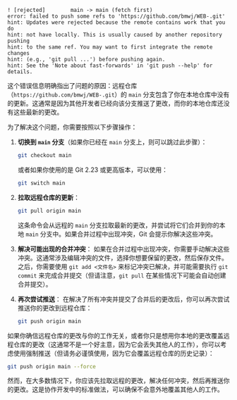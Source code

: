 
```
! [rejected]        main -> main (fetch first)
error: failed to push some refs to 'https://github.com/bmwj/WEB-.git'
hint: Updates were rejected because the remote contains work that you do
hint: not have locally. This is usually caused by another repository pushing
hint: to the same ref. You may want to first integrate the remote changes
hint: (e.g., 'git pull ...') before pushing again.
hint: See the 'Note about fast-forwards' in 'git push --help' for details.
```

这个错误信息明确指出了问题的原因：远程仓库（`https://github.com/bmwj/WEB-.git`）的 `main` 分支包含了你在本地仓库中没有的更新。这通常是因为其他开发者已经向该分支推送了更改，而你的本地仓库还没有这些最新的更改。

为了解决这个问题，你需要按照以下步骤操作：

1. **切换到 `main` 分支**（如果你已经在 `main` 分支上，则可以跳过此步骤）：

   ```bash
   git checkout main
   ```

   或者如果你使用的是 Git 2.23 或更高版本，可以使用：

   ```bash
   git switch main
   ```
2. **拉取远程仓库的更新**：

   ```bash
   git pull origin main
   ```

   这条命令会从远程的 `main` 分支拉取最新的更改，并尝试将它们合并到你的本地 `main` 分支中。如果合并过程中出现冲突，Git 会提示你解决这些冲突。
3. **解决可能出现的合并冲突**：
   如果在合并过程中出现冲突，你需要手动解决这些冲突。这通常涉及编辑冲突的文件，选择你想要保留的更改，然后保存文件。之后，你需要使用 `git add <文件名>` 来标记冲突已解决，并可能需要执行 `git commit` 来完成合并提交（但请注意，`git pull` 在某些情况下可能会自动创建合并提交）。
4. **再次尝试推送**：
   在解决了所有冲突并提交了合并后的更改后，你可以再次尝试推送你的更改到远程仓库：

   ```bash
   git push origin main
   ```

如果你确信远程仓库的更改与你的工作无关，或者你只是想用你本地的更改覆盖远程仓库的更改（这通常不是一个好主意，因为它会丢失其他人的工作），你可以考虑使用强制推送（但请务必谨慎使用，因为它会覆盖远程仓库的历史记录）：

```bash
git push origin main --force
```

然而，在大多数情况下，你应该先拉取远程的更改，解决任何冲突，然后再推送你的更改。这是协作开发中的标准做法，可以确保不会意外地覆盖其他人的工作。
